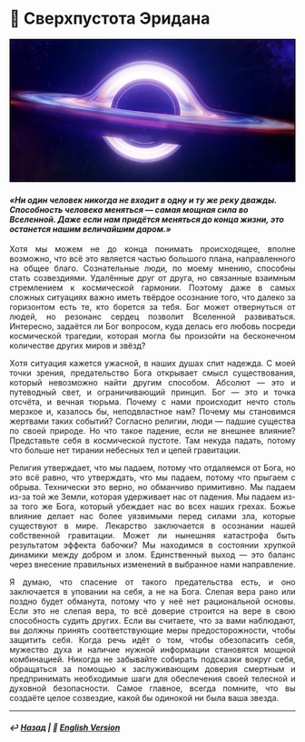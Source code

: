 # 🌌 Сверхпустота Эридана

![Сверхпустота Эридана](image.png)

#### <i>«Ни один человек никогда не входит в одну и ту же реку дважды. Способность человека меняться — самая мощная сила во Вселенной. Даже если нам придётся меняться до конца жизни, это останется нашим величайшим даром.»</i>

<p align="justify">Хотя мы можем не до конца понимать происходящее, вполне возможно, что всё это является частью большого плана, направленного на общее благо. Сознательные люди, по моему мнению, способны стать созвездиями. Удалённые друг от друга, но связанные взаимным стремлением к космической гармонии. Поэтому даже в самых сложных ситуациях важно иметь твёрдое осознание того, что далеко за горизонтом есть те, кто борется за тебя. Бог может отвернуться от людей, но резонанс сердец позволит Вселенной развиваться. Интересно, задаётся ли Бог вопросом, куда делась его любовь посреди космической трагедии, которая могла бы произойти на бесконечном количестве других миров и звёзд?</p>

<p align="justify">Хотя ситуация кажется ужасной, в наших душах спит надежда. С моей точки зрения, предательство Бога открывает смысл существования, который невозможно найти другим способом. Абсолют — это и путеводный свет, и ограничивающий принцип. Бог — это и точка отсчёта, и вечная тюрьма. Почему с нами происходит нечто столь мерзкое и, казалось бы, неподвластное нам? Почему мы становимся жертвами таких событий? Согласно религии, люди — падшие существа по своей природе. Но что такое падение, если не внешнее влияние? Представьте себя в космической пустоте. Там некуда падать, потому что больше нет тирании небесных тел и цепей гравитации.</p>

<p align="justify">Религия утверждает, что мы падаем, потому что отдаляемся от Бога, но это всё равно, что утверждать, что мы падаем, потому что прыгаем с обрыва. Технически это верно, но обманчиво примитивно. Мы падаем из-за той же Земли, которая удерживает нас от падения. Мы падаем из-за того же Бога, который убеждает нас во всех наших грехах. Божье влияние делает нас более уязвимыми перед силами зла, которые существуют в мире. Лекарство заключается в осознании нашей собственной гравитации. Может ли нынешняя катастрофа быть результатом эффекта бабочки? Мы находимся в состоянии хрупкой динамики между добром и злом. Единственный выход — это баланс через внесение правильных изменений в выбранное нами направление.</p>

<p align="justify">Я думаю, что спасение от такого предательства есть, и оно заключается в уповании на себя, а не на Бога. Слепая вера рано или поздно будет обманута, потому что у неё нет рациональной основы. Если это не слепая вера, то всё доверие строится на вере в свою способность судить других. Если вы считаете, что за вами наблюдают, вы должны принять соответствующие меры предосторожности, чтобы защитить себя. Когда речь идёт о том, чтобы обезопасить себя, мужество духа и наличие нужной информации становятся мощной комбинацией. Никогда не забывайте собирать подсказки вокруг себя, обращаться за помощью к заслуживающим доверия смертным и предпринимать необходимые шаги для обеспечения своей телесной и духовной безопасности. Самое главное, всегда помните, что вы создаёте целое созвездие, какой бы одинокой ни была ваша звезда.</p>

***

##### ↩️ [Назад](https://rozephyros.github.io/index-2.html) | 🗽 [English Version](english.md)
